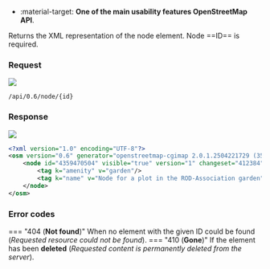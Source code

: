 <div class="grid cards" markdown>

- :material-target: **One of the main usability features OpenStreetMap API**.

</div>

Returns the XML representation of the node element. Node ==ID== is required.

### Request

![](https://img.shields.io/badge/GET-green)

```
/api/0.6/node/{id}
```

### Response

![](https://img.shields.io/badge/Response-200%20OK-brightgreen)

``` xml linenums="1" hl_lines="3"
<?xml version="1.0" encoding="UTF-8"?>
<osm version="0.6" generator="openstreetmap-cgimap 2.0.1.2504221729 (3523567 faffy.openstreetmap.org)" copyright="OpenStreetMap and contributors" attribution="http://www.openstreetmap.org/copyright" license="http://opendatacommons.org/licenses/odbl/1-0/">
    <node id="4359470504" visible="true" version="1" changeset="412384" timestamp="2025-04-23T11:36:48Z" user="JayStecki" uid="22098" lat="50.8038794" lon="16.2646154">
        <tag k="amenity" v="garden"/>
        <tag k="name" v="Node for a plot in the ROD-Association garden"/>
    </node>
</osm>
```

### Error codes

=== "404 (**Not found**)"
    When no element with the given ID could be found (*Requested resource could not be found*).
=== "410 (**Gone**)"
    If the element has been **deleted** (*Requested content is permanently deleted from the server*).